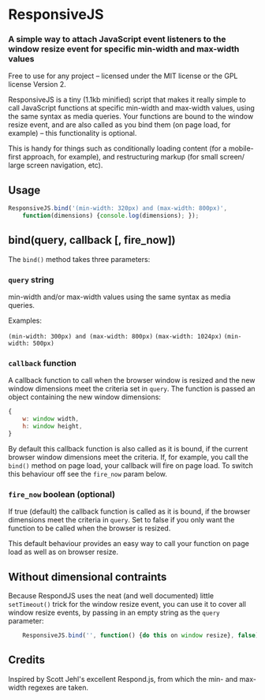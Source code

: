 # ResponsiveJS

### A simple way to attach JavaScript event listeners to the window resize event for specific min-width and max-width values

Free to use for any project – licensed under the MIT license or the GPL license Version 2.

ResponsiveJS is a tiny (1.1kb minified) script that makes it really simple to call JavaScript functions at specific min-width and max-width values, using the same syntax as media queries. Your functions are bound to the window resize event, and are also called as you bind them (on page load, for example) – this functionality is optional.

This is handy for things such as conditionally loading content (for a mobile-first approach, for example), and restructuring markup (for small screen/ large screen navigation, etc). 

## Usage

```js
ResponsiveJS.bind('(min-width: 320px) and (max-width: 800px)', 
	function(dimensions) {console.log(dimensions); });
```

## bind(query, callback [, fire_now])

The `bind()` method takes three parameters:

### `query` string
min-width and/or max-width values using the same syntax as media queries. 

Examples:

`(min-width: 300px) and (max-width: 800px)`
`(max-width: 1024px)`
`(min-width: 500px)`

### `callback` function
A callback function to call when the browser window is resized and the new window dimensions meet the criteria set in `query`. The function is passed an object containing the new window dimensions:

```js
{
	w: window width,
	h: window height,
}
```

By default this callback function is also called as it is bound, if the current browser window dimensions meet the criteria. If, for example, you call the `bind()` method on page load, your callback will fire on page load. To switch this behaviour off see the `fire_now` param below.

### `fire_now` boolean (optional)
If true (default) the callback function is called as it is bound, if the browser dimensions meet the criteria in `query`. Set to false if you only want the function to be called when the browser is resized.

This default behaviour provides an easy way to call your function on page load as well as on browser resize.

## Without dimensional contraints

Because RespondJS uses the neat (and well documented) little `setTimeout()` trick for the window resize event, you can use it to cover all window resize events, by passing in an empty string as the `query` parameter:

```js
	ResponsiveJS.bind('', function() {do this on window resize}, false);
```

## Credits

Inspired by Scott Jehl's excellent Respond.js, from which the min- and max-width regexes are taken.
